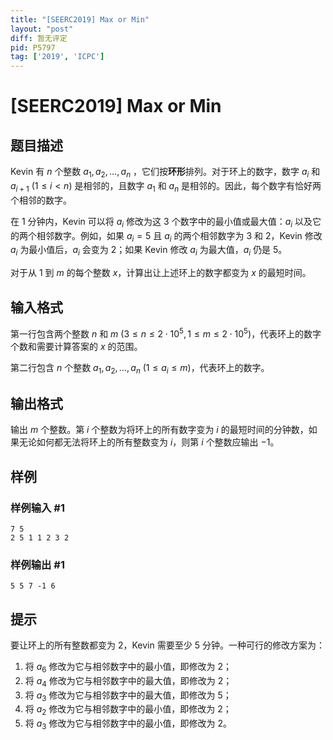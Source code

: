 ```yaml
---
title: "[SEERC2019] Max or Min"
layout: "post"
diff: 暂无评定
pid: P5797
tag: ['2019', 'ICPC']
---
```

# [SEERC2019] Max or Min
## 题目描述

Kevin 有 $n$ 个整数 $a_1, a_2, \dots, a_n$ ，它们按**环形**排列。对于环上的数字，数字 $a_i$ 和 $a_{i+1} \ (1 \leq i < n)$ 是相邻的，且数字 $a_1$ 和 $a_n$ 是相邻的。因此，每个数字有恰好两个相邻的数字。

在 $1$ 分钟内，Kevin 可以将 $a_i$ 修改为这 $3$ 个数字中的最小值或最大值：$a_i$ 以及它的两个相邻数字。例如，如果 $a_i=5$ 且 $a_i$ 的两个相邻数字为 $3$ 和 $2$，Kevin 修改 $a_i$ 为最小值后，$a_i$ 会变为 $2$；如果 Kevin 修改 $a_i$ 为最大值，$a_i$ 仍是 $5$。

对于从 $1$ 到 $m$ 的每个整数 $x$，计算出让上述环上的数字都变为 $x$ 的最短时间。
## 输入格式

第一行包含两个整数 $n$ 和 $m \ (3 \leq n \leq 2 \cdot 10^5, 1 \leq m \leq 2 \cdot 10^5)$，代表环上的数字个数和需要计算答案的 $x$ 的范围。

第二行包含 $n$ 个整数 $a_1, a_2, \dots, a_n \ (1 \leq a_i \leq m)$，代表环上的数字。
## 输出格式

输出 $m$ 个整数。第 $i$ 个整数为将环上的所有数字变为 $i$ 的最短时间的分钟数，如果无论如何都无法将环上的所有整数变为 $i$，则第 $i$ 个整数应输出 $-1$。
## 样例

### 样例输入 #1
```
7 5
2 5 1 1 2 3 2
```
### 样例输出 #1
```
5 5 7 -1 6
```
## 提示

要让环上的所有整数都变为 $2$，Kevin 需要至少 $5$ 分钟。一种可行的修改方案为：

1. 将 $a_6$ 修改为它与相邻数字中的最小值，即修改为 $2$；
2. 将 $a_4$ 修改为它与相邻数字中的最大值，即修改为 $2$；
3. 将 $a_3$ 修改为它与相邻数字中的最大值，即修改为 $5$；
4. 将 $a_2$ 修改为它与相邻数字中的最小值，即修改为 $2$；
5. 将 $a_3$ 修改为它与相邻数字中的最小值，即修改为 $2$。

